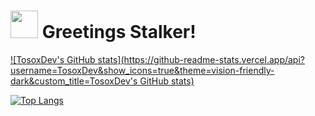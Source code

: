 # <img src="https://media.tenor.com/images/3d6c368b81136a0abc4c540403ff5d00/tenor.gif" width="44" height="44" /> Greetings Stalker!

[![TosoxDev's GitHub stats](https://github-readme-stats.vercel.app/api?username=TosoxDev&show_icons=true&theme=vision-friendly-dark&custom_title=TosoxDev's GitHub stats)](https://github.com/anuraghazra/github-readme-stats)

[![Top Langs](https://github-readme-stats.vercel.app/api/top-langs/?username=TosoxDev&hide=c&theme=vision-friendly-dark)](https://github.com/anuraghazra/github-readme-stats)
